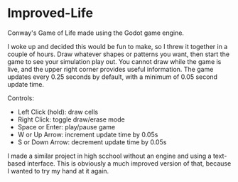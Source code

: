 # Improved-Life
Conway's Game of Life made using the Godot game engine. 

I woke up and decided this would be fun to make, so I threw it together in a couple of hours. Draw whatever shapes or patterns you want, then start the game to see your simulation play out. You cannot draw while the game is live, and the upper right corner provides useful information. The game updates every 0.25 seconds by default, with a minimum of 0.05 second update time.

Controls:
- Left Click (hold): draw cells
- Right Click: toggle draw/erase mode
- Space or Enter: play/pause game
- W or Up Arrow: increment update time by 0.05s
- S or Down Arrow: decrement update time by 0.05s

I made a similar project in high scchool without an engine and using a text-based interface. This is obviously a much improved version of that, because I wanted to try my hand at it again.
